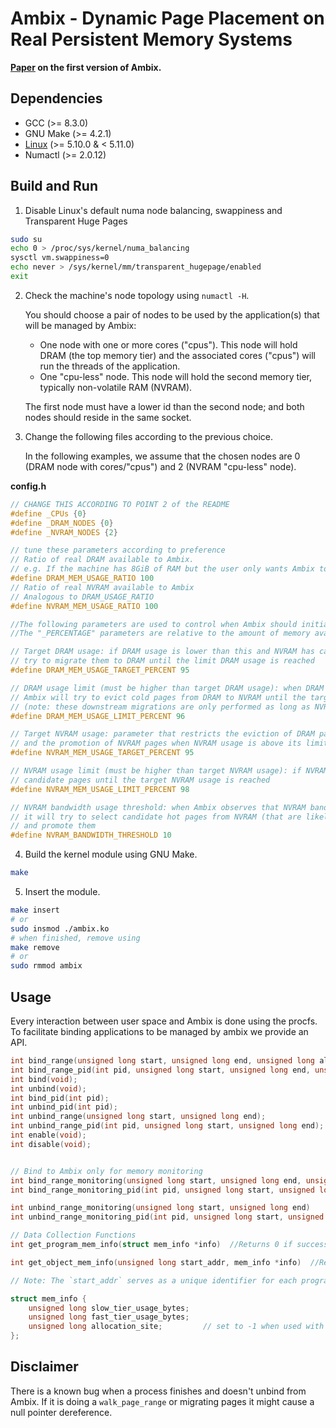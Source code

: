 # Ambix - Dynamic Page Placement on Real Persistent Memory Systems
**[Paper](https://arxiv.org/abs/2112.12685) on the first version of Ambix.**

## Dependencies
- GCC (>= 8.3.0)
- GNU Make (>= 4.2.1)
- [Linux](https://cdn.kernel.org/pub/linux/kernel/v5.x/linux-5.10.tar.xz) (>= 5.10.0 & < 5.11.0)
- Numactl (>= 2.0.12)

## Build and Run
1. Disable Linux's default numa node balancing, swappiness and Transparent Huge Pages
```sh
sudo su
echo 0 > /proc/sys/kernel/numa_balancing
sysctl vm.swappiness=0
echo never > /sys/kernel/mm/transparent_hugepage/enabled
exit
```
2. Check the machine's node topology using `numactl -H`.
   
   You should choose a pair of nodes to be used by the application(s) that will be managed by Ambix:

   - One node with one or more cores ("cpus"). This node will hold DRAM (the top memory tier) and the associated cores ("cpus") will run the threads of the application.
   - One "cpu-less" node. This node will hold the second memory tier, typically non-volatile RAM (NVRAM).
   
   The first node must have a lower id than the second node; and both nodes should reside in the same socket.
   
4. Change the following files according to the previous choice.

   In the following examples, we assume that the chosen nodes are 0 (DRAM node with cores/"cpus") and 2 (NVRAM "cpu-less" node).

**config.h**
```C
// CHANGE THIS ACCORDING TO POINT 2 of the README
#define _CPUs {0}
#define _DRAM_NODES {0}
#define _NVRAM_NODES {2}

// tune these parameters according to preference
// Ratio of real DRAM available to Ambix.
// e.g. If the machine has 8GiB of RAM but the user only wants Ambix to see 4GiB, this parameter should be set to 50
#define DRAM_MEM_USAGE_RATIO 100
// Ratio of real NVRAM available to Ambix
// Analogous to DRAM_USAGE_RATIO
#define NVRAM_MEM_USAGE_RATIO 100

//The following parameters are used to control when Ambix should initiate page migration between memory tiers
//The "_PERCENTAGE" parameters are relative to the amount of memory available to Ambix at each node

// Target DRAM usage: if DRAM usage is lower than this and NVRAM has candidate pages, Ambix will
// try to migrate them to DRAM until the limit DRAM usage is reached
#define DRAM_MEM_USAGE_TARGET_PERCENT 95

// DRAM usage limit (must be higher than target DRAM usage): when DRAM usage exceeds this limit,
// Ambix will try to evict cold pages from DRAM to NVRAM until the target DRAM usage is reached
// (note: these downstream migrations are only performed as long as NVRAM usage is below the target NVRAM usage).
#define DRAM_MEM_USAGE_LIMIT_PERCENT 96

// Target NVRAM usage: parameter that restricts the eviction of DRAM pages (see description of DRAM usage limit)
// and the promotion of NVRAM pages when NVRAM usage is above its limit (see next)
#define NVRAM_MEM_USAGE_TARGET_PERCENT 95

// NVRAM usage limit (must be higher than target NVRAM usage): if NVRAM usage is above this limit and DRAM usage is below its target, Ambix will promote enough
// candidate pages until the target NVRAM usage is reached
#define NVRAM_MEM_USAGE_LIMIT_PERCENT 98

// NVRAM bandwidth usage threshold: when Ambix observes that NVRAM bandwidth usage is above this threshold,
// it will try to select candidate hot pages from NVRAM (that are likely to contribute to the high NVRAM bandwidth usage)
// and promote them
#define NVRAM_BANDWIDTH_THRESHOLD 10
```
4. Build the kernel module using GNU Make.
```sh
make
```
5. Insert the module.
```sh
make insert
# or
sudo insmod ./ambix.ko
# when finished, remove using
make remove
# or
sudo rmmod ambix
```

## Usage
Every interaction between user space and Ambix is done using the procfs. To facilitate
binding applications to be managed by ambix we provide an API.
```C
int bind_range(unsigned long start, unsigned long end, unsigned long allocation_site, unsigned long size);
int bind_range_pid(int pid, unsigned long start, unsigned long end, unsigned long allocation_site, unsigned long size);
int bind(void);
int unbind(void);
int bind_pid(int pid);
int unbind_pid(int pid);
int unbind_range(unsigned long start, unsigned long end);
int unbind_range_pid(int pid, unsigned long start, unsigned long end);
int enable(void);
int disable(void);


// Bind to Ambix only for memory monitoring
int bind_range_monitoring(unsigned long start, unsigned long end, unsigned long allocation_site, unsigned long size)
int bind_range_monitoring_pid(int pid, unsigned long start, unsigned long end, unsigned long allocation_site, unsigned long size)

int unbind_range_monitoring(unsigned long start, unsigned long end)
int unbind_range_monitoring_pid(int pid, unsigned long start, unsigned long end)

// Data Collection Functions
int get_program_mem_info(struct mem_info *info)  //Returns 0 if successful, -1 otherwise.

int get_object_mem_info(unsigned long start_addr, mem_info *info)  //Returns 0 if successful, -1 otherwise.

// Note: The `start_addr` serves as a unique identifier for each program's objects

struct mem_info {
	unsigned long slow_tier_usage_bytes;
	unsigned long fast_tier_usage_bytes;
	unsigned long allocation_site;         // set to -1 when used with get_program_mem_info
};


```

## Disclaimer
There is a known bug when a process finishes and doesn't unbind from Ambix. If it is doing a `walk_page_range` or migrating pages it might cause a null pointer dereference.
